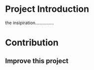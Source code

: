 # Project Introduction 

the insipiration...............




# Contribution
## Improve this project

